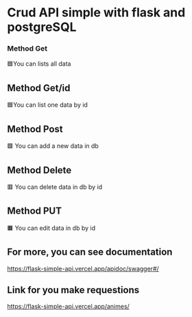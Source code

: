 # Crud API simple with flask and postgreSQL
### Method Get
🟦You can lists all data
## Method Get/id
🟦You can list one data by id
## Method Post
🟩 You can add a new data in db
## Method Delete 
🟥 You can delete data in db by id
## Method PUT
🟧 You can edit data in db by id 
 
## For more, you can see documentation
<https://flask-simple-api.vercel.app/apidoc/swagger#/>

## Link for you make requestions
<https://flask-simple-api.vercel.app/animes/>

